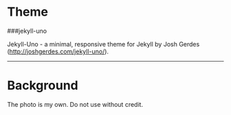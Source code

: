 # Theme

###jekyll-uno

Jekyll-Uno - a minimal, responsive theme for Jekyll by Josh Gerdes (http://joshgerdes.com/jekyll-uno/).

---

# Background

The photo is my own.
Do not use without credit.
